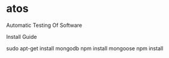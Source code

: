 # atos
Automatic Testing Of Software

Install Guide

sudo apt-get install mongodb
npm install mongoose
npm install
